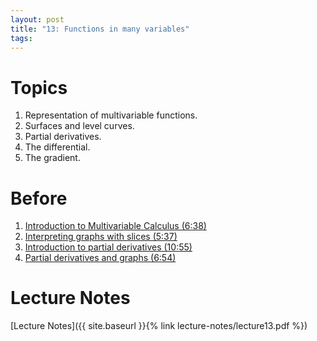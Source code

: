 ```yaml
---
layout: post
title: "13: Functions in many variables"
tags:
---
```


# Topics

1. Representation of multivariable functions.
2. Surfaces and level curves.
3. Partial derivatives.
4. The differential.
5. The gradient.


# Before

1. [Introduction to  Multivariable Calculus (6:38)](https://www.youtube.com/watch?v=TrcCbdWwCBc&list=PLSQl0a2vh4HC5feHa6Rc5c0wbRTx56nF7)
2. [Interpreting graphs with slices (5:37)](https://www.youtube.com/watch?v=E9bAwP7iK80&list=PLSQl0a2vh4HC5feHa6Rc5c0wbRTx56nF7&index=4)
3. [Introduction to partial derivatives (10:55)](https://www.youtube.com/watch?v=AXqhWeUEtQU&list=PLSQl0a2vh4HC5feHa6Rc5c0wbRTx56nF7&index=15)
4. [Partial derivatives and graphs (6:54)](https://www.youtube.com/watch?v=dfvnCHqzK54&list=PLSQl0a2vh4HC5feHa6Rc5c0wbRTx56nF7&index=16)

# Lecture Notes

[Lecture Notes]({{ site.baseurl }}{% link lecture-notes/lecture13.pdf  %})
